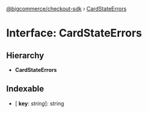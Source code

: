 [@bigcommerce/checkout-sdk](../README.md) › [CardStateErrors](cardstateerrors.md)

# Interface: CardStateErrors

## Hierarchy

* **CardStateErrors**

## Indexable

* \[ **key**: *string*\]: string
